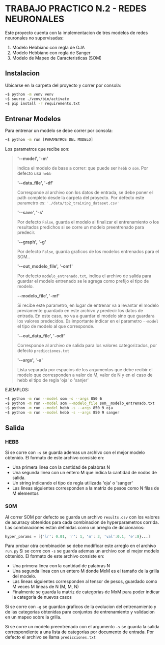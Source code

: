 # TRABAJO PRACTICO N.2 - REDES NEURONALES
Este proyecto cuenta con la implementacion de tres modelos de redes neuronales no supervisadas:

1. Modelo Hebbiano con regla de OJA
2. Modelo Hebbiano con regla de Sanger
3. Modelo de Mapeo de Caracteristicas (SOM) 


## Instalacion

Ubicarse en la carpeta del proyecto y correr por consola:

~~~bash
~$ python -m venv venv
~$ source ./venv/bin/activate
~$ pip install -r requirements.txt
~~~


## Entrenar Modelos

Para entrenar un modelo se debe correr por consola:

~~~bash
~$ python -m run [PARAMETROS DEL MODELO]
~~~

Los parametros que recibe son:

> **'--model', '-m'**
>
> Indica el modelo de base a correr: que puede ser `hebb` o `som`. Por defecto usa `hebb`
>
> **'--data_file', '-df'**
>
> Corresponde al archivo con los datos de entrada, se debe poner el path completo desde la carpeta del proyecto.
Por defecto este parametro es: `'./data/tp2_training_dataset.csv'`
>
> **'--save', '-s'**
>
> Por defecto `False`, guarda el modelo al finalizar el entrenamiento o los resultados predichos si se corre un modelo preentrenado para predecir.
>
> **'--graph', '-g'**
>
> Por defecto `False`, guarda graficos de los modelos entrenados para el SOM..
>
> **'--out_modelo_file', '-omf'**
>
> Por defecto `modelo_entrenado.txt`, indica el archivo de salida para guardar el modelo entrenado
> se le agrega como prefijo el tipo de modelo.
>
> **--modelo_file', '-mf'**
>
> Si recibe este parametro, en lugar de entrenar va a levantar el modelo previamente
> guardado en este archivo y predecir los datos de entrada. En este caso, no va a guardar el modelo sino que guardara
> los valores predecidos. Es importante indicar en el parametro `--model` el tipo de modelo al que corresponde.
>
> **'--out_data_file', '-odf'** 
>
> Corresponde al archivo de salida para los valores categorizados, por defecto `predicciones.txt`
>
> **'--args', '-a'** 
>
> Lista separada por espacios de los argumentos que debe recibir el modelo que corresponden a
> valor de M, valor de N y en el caso de hebb el tipo de regla 'oja' o 'sanjer'
>

EJEMPLOS:

~~~bash
~$ python -m run --model som -s --args 850 6
~$ python -m run --model som --modelo_file som__modelo_entrenado.txt
~$ python -m run --model hebb -s --args 850 9 oja
~$ python -m run --model hebb -s --args 850 9 sanger
~~~

## Salida

### HEBB
Si se corre con `-s` se guarda ademas un archivo con el mejor modelo obtenido. El formato de este archivo consiste en:

- Una primera linea con la cantidad de palabras N 
- Una segunda linea con un entero M que indica la cantidad de nodos de salida.
- Un string indicando el tipo de regla utilizada 'oja' o 'sanger'
- Las lineas siguientes corresponden a la matriz de pesos como N filas de M elementos

### SOM
Al correr SOM por defecto se guarda un archivo `results.csv` con los valores de acurracy obtenidos para cada combinacion de hyperparametros corrida.
Las combinaciones están definidas como un arreglo de diccionarios:

```python
hyper_params = [{'lr': 0.01, 'r': 1, 'm': 3, 'val':0.1, 'e':8}...]
```

Para probar otra combinación se debe modificar este arreglo en el archivo `run.py`
Si se corre con `-s` se guarda ademas un archivo con el mejor modelo obtenido. El formato de este archivo consiste en:

- Una primera linea con la cantidad de palabras N 
- Una segunda linea con un entero M donde MxM es el tamaño de la grilla del modelo.
- Las lineas siguientes corresponden al tensor de pesos, guardado como M veces M lineas de N (M, M, N)
- Finalmente se guarda la matriz de categorias de MxM para poder indicar la categoria de nuevos casos 

Si se corre con `-g` se guardan graficos de la evolucion del entrenamiento y de las categorias obtenidas para conjuntos de entrenamiento y validacion en un mapeo sobre la grilla.

Si se corre un modelo preentrenado con el argumento `-s` se guarda la salida correspondiente a una lista de categorías por documento de entrada. Por defecto el archivo se llama `predicciones.txt`
